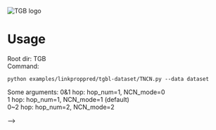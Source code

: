 <!-- # TGB -->
![TGB logo](imgs/logo.png)

# Usage
Root dir: TGB \
Command: 
```
python examples/linkproppred/tgbl-dataset/TNCN.py --data dataset
```
Some arguments:
0&1 hop: hop_num=1, NCN_mode=0 \
1 hop: hop_num=1, NCN_mode=1 (default) \
0~2 hop: hop_num=2, NCN_mode=2 

<!-- **Temporal Graph Benchmark for Machine Learning on Temporal Graphs** (NeurIPS 2023 Datasets and Benchmarks Track)
<h4>
	<a href="https://arxiv.org/abs/2307.01026"><img src="https://img.shields.io/badge/arXiv-pdf-yellowgreen"></a>
	<a href="https://pypi.org/project/py-tgb/"><img src="https://img.shields.io/pypi/v/py-tgb.svg?color=brightgreen"></a>
	<a href="https://tgb.complexdatalab.com/"><img src="https://img.shields.io/badge/website-blue"></a>
	<a href="https://docs.tgb.complexdatalab.com/"><img src="https://img.shields.io/badge/docs-orange"></a>
</h4> 


Overview of the Temporal Graph Benchmark (TGB) pipeline:
- TGB includes large-scale and realistic datasets from five different domains with both dynamic link prediction and node property prediction tasks.
- TGB automatically downloads datasets and processes them into `numpy`, `PyTorch` and `PyG compatible TemporalData` formats. 
- Novel TG models can be easily evaluated on TGB datasets via reproducible and realistic evaluation protocols. 
- TGB provides public and online leaderboards to track recent developments in temporal graph learning domain.

![TGB dataloading and evaluation pipeline](imgs/pipeline.png)

**To submit to [TGB leaderboard](https://tgb.complexdatalab.com/), please fill in this [google form](https://forms.gle/SEsXvN1QHo9tSFwx9)**

**See all version differences and update notes [here](https://tgb.complexdatalab.com/docs/update/)**

### Annoucements

**Excited to annouce that TGB has been accepted to NeurIPS 2023 Datasets and Benchmarks Track!**

Thanks to everyone for your help in improving TGB! we will continue to improve TGB based on your feedback and suggestions. 


**Please update to version `0.9.2`**

#### version `0.9.2`

Update the fix for `tgbl-flight` where now the unix timestamps are provided directly in the dataset. If you had issues with `tgbl-flight`, please remove `TGB/tgb/datasets/tgbl_flight`and redownload the dataset for a clean install



#### version `0.9.1`

Fixed an issue for `tgbl-flight` where the timestamp conversion is incorrect due to time zone differences. If you had issues with `tgbl-flight` before, please update your package. 


#### version `0.9.0`

Added the large `tgbn-token` dataset with 72 million edges to the `nodeproppred` dataset. 

Fixed errors in `tgbl-coin` and `tgbl-flight` where a small set of edges are not sorted chronologically. Please update your dataset version for them to version 2 (will be promted in terminal).


### Pip Install

You can install TGB via [pip](https://pypi.org/project/py-tgb/). **Requires python >= 3.9**
```
pip install py-tgb
```

### Links and Datasets

The project website can be found [here](https://tgb.complexdatalab.com/).

The API documentations can be found [here](https://shenyanghuang.github.io/TGB/).

all dataset download links can be found at [info.py](https://github.com/shenyangHuang/TGB/blob/main/tgb/utils/info.py)

TGB dataloader will also automatically download the dataset as well as the negative samples for the link property prediction datasets.

if website is unaccessible, please use [this link](https://tgb-website.pages.dev/) instead.


### Running Example Methods

- For the dynamic link property prediction task, see the [`examples/linkproppred`](https://github.com/shenyangHuang/TGB/tree/main/examples/linkproppred) folder for example scripts to run TGN, DyRep and EdgeBank on TGB datasets.
- For the dynamic node property prediction task, see the [`examples/nodeproppred`](https://github.com/shenyangHuang/TGB/tree/main/examples/nodeproppred) folder for example scripts to run TGN, DyRep and EdgeBank on TGB datasets.
- For all other baselines, please see the [TGB_Baselines](https://github.com/fpour/TGB_Baselines) repo.

### Acknowledgments
We thank the [OGB](https://ogb.stanford.edu/) team for their support throughout this project and sharing their website code for the construction of [TGB website](https://tgb.complexdatalab.com/).


### Citation

If code or data from this repo is useful for your project, please consider citing our paper:
```
@article{huang2023temporal,
  title={Temporal graph benchmark for machine learning on temporal graphs},
  author={Huang, Shenyang and Poursafaei, Farimah and Danovitch, Jacob and Fey, Matthias and Hu, Weihua and Rossi, Emanuele and Leskovec, Jure and Bronstein, Michael and Rabusseau, Guillaume and Rabbany, Reihaneh},
  journal={Advances in Neural Information Processing Systems},
  year={2023}
}
```
<!-- 

### Install dependency
Our implementation works with python >= 3.9 and can be installed as follows

1. set up virtual environment (conda should work as well)
```
python -m venv ~/tgb_env/
source ~/tgb_env/bin/activate
```

2. install external packages
```
pip install pandas==1.5.3
pip install matplotlib==3.7.1
pip install clint==0.5.1
```

install Pytorch and PyG dependencies (needed to run the examples)
```
pip install torch==2.0.0 --index-url https://download.pytorch.org/whl/cu117
pip install torch_geometric==2.3.0
pip install pyg_lib torch_scatter torch_sparse torch_cluster torch_spline_conv -f https://data.pyg.org/whl/torch-2.0.0+cu117.html
```

3. install local dependencies under root directory `/TGB`
```
pip install -e .
```


### Instruction for tracking new documentation and running mkdocs locally

1. first run the mkdocs server locally in your terminal 
```
mkdocs serve
```

2. go to the local hosted web address similar to
```
[14:18:13] Browser connected: http://127.0.0.1:8000/
```

Example: to track documentation of a new hi.py file in tgb/edgeregression/hi.py


3. create docs/api/tgb.hi.md and add the following
```
# `tgb.edgeregression`

::: tgb.edgeregression.hi
```

4. edit mkdocs.yml 
```
nav:
  - Overview: index.md
  - About: about.md
  - API:
	other *.md files 
	- tgb.edgeregression: api/tgb.hi.md
```

### Creating new branch ###
```
git fetch origin

git checkout -b test origin/test
```

### dependencies for mkdocs (documentation)
```
pip install mkdocs
pip install mkdocs-material
pip install mkdocstrings-python
pip install mkdocs-jupyter
pip install notebook
```


### full dependency list
Our implementation works with python >= 3.9 and has the following dependencies
```
pytorch == 2.0.0
torch-geometric == 2.3.0
torch-scatter==2.1.1
torch-sparse==0.6.17
torch-spline-conv==1.2.2
pandas==1.5.3
clint==0.5.1
``` --> -->
